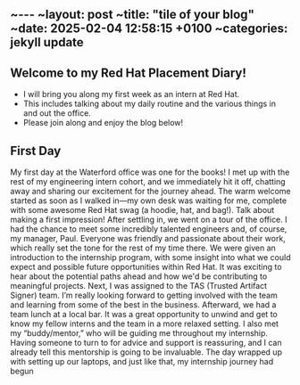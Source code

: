 ~---
~layout: post
~title:  "tile of your blog"
~date:   2025-02-04 12:58:15 +0100
~categories: jekyll update
---


## Welcome to my Red Hat Placement Diary!
* I will bring you along my first week as an intern at Red Hat.
* This includes talking about my daily routine and the various things in and out the office.
* Please join along and enjoy the blog below!


## First Day 
My first day at the Waterford office was one for the books! I met up with the rest of my engineering intern cohort, and we immediately hit it off, chatting away and sharing our excitement for the journey ahead. The warm welcome started as soon as I walked in—my own desk was waiting for me, complete with some awesome Red Hat swag (a hoodie, hat, and bag!). Talk about making a first impression! After settling in, we went on a tour of the office. I had the chance to meet some incredibly talented engineers and, of course, my manager, Paul. Everyone was friendly and passionate about their work, which really set the tone for the rest of my time there. We were given an introduction to the internship program, with some insight into what we could expect and possible future opportunities within Red Hat. It was exciting to hear about the potential paths ahead and how we'd be contributing to meaningful projects. Next, I was assigned to the TAS (Trusted Artifact Signer) team. I’m really looking forward to getting involved with the team and learning from some of the best in the business. Afterward, we had a team lunch at a local bar. It was a great opportunity to unwind and get to know my fellow interns and the team in a more relaxed setting. I also met my “buddy/mentor,” who will be guiding me throughout my internship. Having someone to turn to for advice and support is reassuring, and I can already tell this mentorship is going to be invaluable. The day wrapped up with setting up our laptops, and just like that, my internship journey had begun